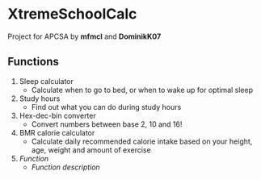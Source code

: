 # XtremeSchoolCalc
Project for APCSA by **mfmcl** and **DominikK07**

## Functions

1. Sleep calculator <br>
	+ Calculate when to go to bed, or when to wake up for optimal sleep
2. Study hours <br>
	+ Find out what you can do during study hours
3. Hex-dec-bin converter <br>
	+ Convert numbers between base 2, 10 and 16!
4. BMR calorie calculator <br>
	+ Calculate daily recommended calorie intake based on your height, age, weight and amount of exercise
5. *Function* <br>
	+ *Function description*







